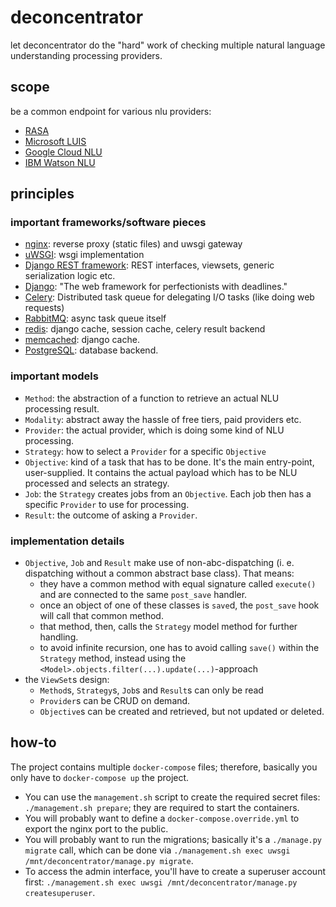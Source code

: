 # deconcentrator

let deconcentrator do the "hard" work of checking multiple natural language understanding processing providers. 

## scope

be a common endpoint for various nlu providers:

- [RASA](https://rasa.com/docs/rasa/)
- [Microsoft LUIS](https://azure.microsoft.com/de-de/services/cognitive-services/language-understanding-intelligent-service/)
- [Google Cloud NLU](https://cloud.google.com/natural-language/)
- [IBM Watson NLU](https://www.ibm.com/watson/services/natural-language-understanding/)

## principles

### important frameworks/software pieces 

- [nginx](https://nginx.org): reverse proxy (static files) and uwsgi gateway
- [uWSGI](https://pypi.org/project/uWSGI/): wsgi implementation
- [Django REST framework](https://www.django-rest-framework.org/): REST interfaces, viewsets, generic serialization 
    logic etc.
- [Django](https://www.djangoproject.com/): "The web framework for perfectionists with deadlines." 
- [Celery](https://docs.celeryproject.org/): Distributed task queue for delegating I/O tasks (like doing web requests)
- [RabbitMQ](https://www.rabbitmq.com/): async task queue itself
- [redis](https://redis.io/): django cache, session cache, celery result backend
- [memcached](https://memcached.org/): django cache.
- [PostgreSQL](https://www.postgresql.org/): database backend.
 

### important models

- `Method`: the abstraction of a function to retrieve an actual NLU processing result.
- `Modality`: abstract away the hassle of free tiers, paid providers etc.
- `Provider`: the actual provider, which is doing some kind of NLU processing. 
- `Strategy`: how to select a `Provider` for a specific `Objective`
- `Objective`: kind of a task that has to be done. It's the main entry-point, user-supplied. It contains the actual 
    payload which has to be NLU processed and selects an strategy.
- `Job`: the `Strategy` creates jobs from an `Objective`. Each job then has a specific `Provider` to use for processing.
- `Result`: the outcome of asking a `Provider`.

### implementation details

- `Objective`, `Job` and `Result` make use of non-abc-dispatching (i. e. dispatching without a common abstract base 
    class). That means:
    - they have a common method with equal signature called `execute()` and are connected to the same `post_save` 
        handler.
    - once an object of one of these classes is `save`d, the `post_save` hook will call that common method. 
    - that method, then, calls the `Strategy` model method for further handling.
    - to avoid infinite recursion, one has to avoid calling `save()` within the `Strategy` method, instead using the 
        `<Model>.objects.filter(...).update(...)`-approach
- the `ViewSet`s design:
    - `Method`s, `Strategy`s, `Job`s and `Result`s can only be read
    - `Provider`s can be CRUD on demand. 
    - `Objective`s can be created and retrieved, but not updated or deleted.
    
## how-to

The project contains multiple `docker-compose` files; therefore, basically you only have to `docker-compose up` the 
project. 

- You can use the `management.sh` script to create the required secret files: `./management.sh prepare`; they are 
    required to start the containers.
- You will probably want to define a `docker-compose.override.yml` to export the nginx port to the public. 
- You will probably want to run the migrations; basically it's a `./manage.py migrate` call, which can be done via 
    `./management.sh exec uwsgi /mnt/deconcentrator/manage.py migrate`. 
- To access the admin interface, you'll have to create a superuser account first: 
    `./management.sh exec uwsgi /mnt/deconcentrator/manage.py createsuperuser`. 